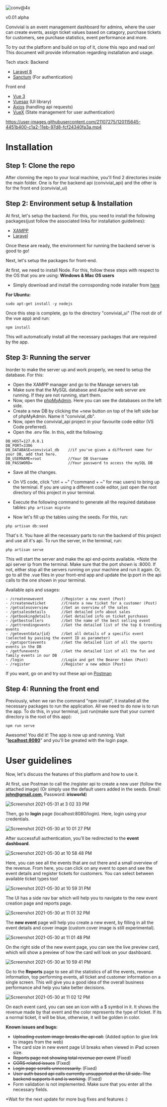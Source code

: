 ![conv@4x](https://user-images.githubusercontent.com/21107275/120108669-e2825180-c183-11eb-9d61-f4f4182e12af.png)

v0.01 alpha

Convivial is an event management dashboard for admins, where the user can create events, assign ticket values based on catagory, purchase tickets for customers, see purchase statistics, event performance and more.

To try out the platform and build on top of it, clone this repo and read on! This document will provide information regarding installation and usage.

Tech stack:
Backend
 - [Laravel 8](https://laravel.com/)
 - [Sanctum](https://laravel.com/docs/8.x/sanctum) (For authentication)

Front end
 - [Vue 3](https://v3.vuejs.org/)
 - [Vuesax](https://vuesax.com/) (UI library) 
 - [Axios](https://www.npmjs.com/package/axios) (handling api requests)
 - [VueX](https://vuex.vuejs.org/) (State management for user authentication)



https://user-images.githubusercontent.com/21107275/120115645-4451b400-c1a2-11eb-97d8-fcf24340fa3a.mp4



# Installation

## Step 1: Clone the repo

After clonning the repo to your local machine, you'll find 2 directories inside the main folder. One is for the backend api (convivial_api) and the other is for the front end (convivial_ui)

## Step 2: Environment setup & Installation

At first, let's setup the backend.
For this, you need to install the following packages(just follow the associated links for installation guidelines):
 - [XAMPP](https://www.apachefriends.org/index.html)
 - [Laravel](https://laravel.com/docs/8.x/installation#your-first-laravel-project)

Once these are ready, the environment for running the backend server is good to go!

Next, let's setup the packages for front-end. 

At first, we need to install Node. For this, follow these steps with respect to the OS that you are using:
**Windows & Mac OS users**
 - Simply download and install the corrosponding node installer from [here](https://nodejs.org/en/)

**For Ubuntu:**

```curl -sL https://deb.nodesource.com/setup_12.x | sudo -E bash -
sudo apt-get install -y nodejs
```

Once this step is complete, go to the directory "convivial_ui" (The root dir of the vue app) and run:

```npm install```

This will automatically install all the necessary packages that are required by the app.

## Step 3: Running the server

Inorder to make the server up and work properly, we need to setup the database. For this:
 - Open the XAMPP manager and go to the Manage servers tab
 - Make sure that the MySQL database and Apache web server are running. If they are not running, start them.
 - Now, open the [phpMyAdmin](http://localhost/phpmyadmin). Here you can see the databases on the left side.
 - Create a new DB by clicking the +new button on top of the left side bar of phpMyAdmin. Name it "convivial_db".
 - Now, open the convivial_api project in your favourite code editor (VS Code preferred).
 - Open the .env file. In this, edit the following:

```DB_CONNECTION=mysql
DB_HOST=127.0.0.1
DB_PORT=3306
DB_DATABASE=convivial_db    //if you've given a different name for your DB, add that here.
DB_USERNAME=root            //Your DB Username
DB_PASSWORD=                //Your password to access the mySQL DB
```
 - Save all the changes.
 - On VS code, click "ctrl + ~" ("command + ~" for mac users) to bring up the terminal. If you are using a different code editor, just open the root directory of this project in your terminal.
 - Execute the following command to generate all the required database tables:
```php artisan migrate```

 - Now let's fill up the tables using the seeds. For this, run:

```php artisan db:seed```
 
 That's it. You have all the necessary parts to run the backend of this project and use all it's api. To run the server, in the terminal, run:

```php artisan serve```

This will start the server and make the api end-points available.
*Note the api server ip from the terminal. Make sure that the port shown is :8000. If not, either stop all the servers running on your machine and run it again. Or, go to all the .vue files in your front-end app and update the ip:port in the api calls to the one shown in your terminal.

Available apis and usages:

```
- /createnewevent        //Register a new event (Post)
- /createnewticket       //Create a new ticket for a customer (Post)
- /getsalesoverview      //Get an overview of the sales
- /getsalesdetails       //Get detailed info about sales
- /getbookingdetails     //Get detailed info on ticket purchases
- /getbestsellers        //Get the name of the best selling event
- /gettrendingevents     //Get the detailed list of the top 6 trending events
- /geteventdata/{id}     //Get all details of a specific event (selected by passing the event ID as parameter)
- /getsportsevents       //Get the detailed list of all the sports events in the DB
- /getfunevents          //Get the detailed list of all the fun and family events in our DB
- /login                 //Login and get the Bearer token (Post)
- /register              //Register a new admin (Post)
```

If you want, go on and try out these api on [Postman](https://www.postman.com/)

## Step 4: Running the front end

Previously, when we ran the command "npm install", it installed all the necessary packages to run the application.
All we need to do now is to run the app. To do this, in your terminal, just run(make sure that your current directory is the root of this app):

```npm run serve```

Awesome! You did it! The app is now up and running.
Visit "**[localhost:8080](http://localhost:8080/login)**" and you'll be greated with the login page.


# User guidelines

Now, let's discuss the features of this platform and how to use it.

At first, use Postman to call the /register api to create a new user (follow the attached image)
(Or simply use the default users added in the seeds. Email: **john@gmail.com**, Password: **irisworld**)

![Screenshot 2021-05-31 at 3 02 33 PM](https://user-images.githubusercontent.com/21107275/120173026-427b0580-c221-11eb-9e2a-33869ee68c70.png)

Then, go to **login** page (localhost:8080/login). Here, login using your credentials. 

![Screenshot 2021-05-30 at 10 01 27 PM](https://user-images.githubusercontent.com/21107275/120112922-a821b000-c195-11eb-9874-df3846100209.png)

After successfull authentication, you'll be redirected to the **event dashboard**. 

![Screenshot 2021-05-30 at 10 58 48 PM](https://user-images.githubusercontent.com/21107275/120114101-2c2a6680-c19b-11eb-9499-94d5afedb4a3.png)

Here, you can see all the events that are out there and a small overview of the revenue. From here, you can click on any event to open and see the event details and register tickets for customers. You can select between available ticket types too!

![Screenshot 2021-05-30 at 10 59 31 PM](https://user-images.githubusercontent.com/21107275/120114139-6562d680-c19b-11eb-9481-68bd4f2cc601.png)

The UI has a side nav bar which will help you to navigate to the new event creation page and reports page.

![Screenshot 2021-05-30 at 11 01 32 PM](https://user-images.githubusercontent.com/21107275/120114149-74498900-c19b-11eb-9b7a-dd5492648e44.png)

The **new event** page will help you create a new event, by filling in all the event details and cover image (custom cover image is still experimental). 

![Screenshot 2021-05-30 at 11 01 48 PM](https://user-images.githubusercontent.com/21107275/120114180-93481b00-c19b-11eb-85a2-5983a8a59541.png)

On the right side of the new event page, you can see the live preview card, which will show a preview of how the card will look on your dashboard.

![Screenshot 2021-05-30 at 10 59 41 PM](https://user-images.githubusercontent.com/21107275/120114155-7c092d80-c19b-11eb-87b2-443c0b6b910d.png)

Go to the **Reports** page to see all the statistics of all the events, revenue information, top performing events, all ticket and customer information on a single screen. This will give you a good idea of the overall business performance ahd help you take better decisions.

![Screenshot 2021-05-30 at 11 02 12 PM](https://user-images.githubusercontent.com/21107275/120114223-be326f00-c19b-11eb-9054-09c067891838.png)

On each event card, you can see an icon with a $ symbol in it. It shows the revenue made by that event and the color represents the type of ticket. If its a normal ticket, it will be blue, otherwise, it will be golden in color.

**Known issues and bugs:**
 - ~~Uploading custom image breaks the api call.~~ (Added option to give link to images from the web)
 - The card size in new event page UI breaks when viewed in iPad screen size.
 - ~~Reports page not showing total revenue per event~~ (Fixed)
 - ~~CORS related issues~~ (Fixed)
 - ~~Login page scrolls unnecessarily.~~ (Fixed)
 - ~~User auth based api calls currently unsupported at the UI side. The backend supports it and is working.~~ (Fixed)
 - Form validation is not implemented. Make sure that you enter all the necessary fields.

*Wait for the next update for more bug fixes and features :)
